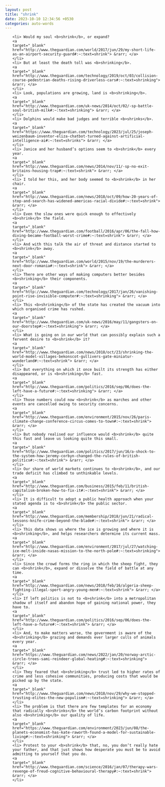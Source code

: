 ```yaml
---
layout: post
title: "shrink"
date: 2023-10-10 12:34:56 +0530
categories: auto-words
---
```

<ol>

    <li> Would my soul <b>shrink</b>, or expand?
    <a 
    target="_blank" 
    href="http://www.theguardian.com/world/2017/jun/29/my-short-life-as-an-airport-security-guard#:~:text=shrink"> &rarr; </a>
    </li>
    <li> But at least the death toll was <b>shrinking</b>.
    <a 
    target="_blank" 
    href="http://www.theguardian.com/technology/2019/oct/03/collision-course-pedestrian-deaths-rising-driverless-cars#:~:text=shrinking"> &rarr; </a>
    </li>
    <li> Look, populations are growing, land is <b>shrinking</b>.
    <a 
    target="_blank" 
    href="http://www.theguardian.com/uk-news/2014/oct/02/-sp-battle-soul-british-milk#:~:text=shrinking"> &rarr; </a>
    </li>
    <li> Dolphins would make bad judges and terrible <b>shrinks</b>.
    <a 
    target="_blank" 
    href="https://www.theguardian.com/technology/2023/jul/25/joseph-weizenbaum-inventor-eliza-chatbot-turned-against-artificial-intelligence-ai#:~:text=shrinks"> &rarr; </a>
    </li>
    <li> Janice and her husband’s options seem to <b>shrink</b> every year.
    <a 
    target="_blank" 
    href="http://www.theguardian.com/news/2014/nov/11/-sp-no-exit-britains-housing-trap#:~:text=shrink"> &rarr; </a>
    </li>
    <li> I told her this, and her body seemed to <b>shrink</b> in her chair.
    <a 
    target="_blank" 
    href="http://www.theguardian.com/news/2018/oct/09/how-20-years-of-stop-and-search-has-widened-americas-racial-divide#:~:text=shrink"> &rarr; </a>
    </li>
    <li> Even the slow ones were quick enough to effectively <b>shrink</b> the field.
    <a 
    target="_blank" 
    href="http://www.theguardian.com/football/2016/apr/06/the-fall-how-diving-became-football-worst-crime#:~:text=shrink"> &rarr; </a>
    </li>
    <li> And with this talk the air of threat and distance started to <b>shrink</b> away.
    <a 
    target="_blank" 
    href="http://www.theguardian.com/world/2015/nov/19/the-murderers-next-door-romania#:~:text=shrink"> &rarr; </a>
    </li>
    <li> There are other ways of making computers better besides <b>shrinking</b> their components.
    <a 
    target="_blank" 
    href="http://www.theguardian.com/technology/2017/jan/26/vanishing-point-rise-invisible-computer#:~:text=shrinking"> &rarr; </a>
    </li>
    <li> This <b>shrinking</b> of the state has created the vacuum into which organised crime has rushed.
    <a 
    target="_blank" 
    href="http://www.theguardian.com/uk-news/2016/may/11/gangsters-on-our-doorstep#:~:text=shrinking"> &rarr; </a>
    </li>
    <li> What is going on in our world that can possibly explain such a fervent desire to <b>shrink</b> it?
    <a 
    target="_blank" 
    href="http://www.theguardian.com/news/2018/oct/23/shrinking-the-world-model-villages-bekonscot-gullivers-gate-miniatur-wunderland#:~:text=shrink"> &rarr; </a>
    </li>
    <li> But everything on which it once built its strength has either disappeared, or is <b>shrinking</b> fast.
    <a 
    target="_blank" 
    href="http://www.theguardian.com/politics/2016/sep/06/does-the-left-have-a-future#:~:text=shrinking"> &rarr; </a>
    </li>
    <li> Those numbers could now <b>shrink</b> as marches and other events are cancelled owing to security concerns.
    <a 
    target="_blank" 
    href="http://www.theguardian.com/environment/2015/nov/26/paris-climate-change-conference-circus-comes-to-town#:~:text=shrink"> &rarr; </a>
    </li>
    <li> But nobody realised our influence would <b>shrink</b> quite this fast and leave us looking quite this small.
    <a 
    target="_blank" 
    href="http://www.theguardian.com/politics/2017/jun/16/a-shock-to-the-system-how-jeremy-corbyn-changed-the-rules-of-british-politics#:~:text=shrink"> &rarr; </a>
    </li>
    <li> Our share of world markets continues to <b>shrink</b>, and our trade deficit has climbed to unthinkable levels.
    <a 
    target="_blank" 
    href="http://www.theguardian.com/business/2015/feb/11/british-capitalism-broken-how-to-fix-it#:~:text=shrink"> &rarr; </a>
    </li>
    <li> It is difficult to adopt a public health approach when your stated agenda is to <b>shrink</b> the public sector.
    <a 
    target="_blank" 
    href="http://www.theguardian.com/membership/2018/jun/21/radical-lessons-knife-crime-beyond-the-blade#:~:text=shrink"> &rarr; </a>
    </li>
    <li> This data shows us where the ice is growing and where it is <b>shrinking</b>, and helps researchers determine its current mass.
    <a 
    target="_blank" 
    href="http://www.theguardian.com/environment/2017/jul/27/watching-ice-melt-inside-nasas-mission-to-the-north-pole#:~:text=shrinking"> &rarr; </a>
    </li>
    <li> Since the crowd forms the ring in which the sheep fight, they can <b>shrink</b>, expand or dissolve the field of battle at any time.
    <a 
    target="_blank" 
    href="http://www.theguardian.com/news/2018/feb/16/algeria-sheep-fighting-illegal-sport-angry-young-men#:~:text=shrink"> &rarr; </a>
    </li>
    <li> If left politics is not to <b>shrink</b> into a metropolitan shadow of itself and abandon hope of gaining national power, they have to.
    <a 
    target="_blank" 
    href="http://www.theguardian.com/politics/2016/sep/06/does-the-left-have-a-future#:~:text=shrink"> &rarr; </a>
    </li>
    <li> And, to make matters worse, the government is aware of the <b>shrinking</b> grazing and demands ever larger culls of animals every year.
    <a 
    target="_blank" 
    href="https://www.theguardian.com/news/2022/jan/20/norway-arctic-circle-trees-sami-reindeer-global-heating#:~:text=shrinking"> &rarr; </a>
    </li>
    <li> They feared that <b>shrinking</b> trust led to higher rates of crime and less cohesive communities, producing costs that would be picked up by the state.
    <a 
    target="_blank" 
    href="http://www.theguardian.com/news/2018/nov/29/why-we-stopped-trusting-elites-the-new-populism#:~:text=shrinking"> &rarr; </a>
    </li>
    <li> The problem is that there are few templates for an economy that radically <b>shrinks</b> the world’s carbon footprint without also <b>shrinking</b> our quality of life.
    <a 
    target="_blank" 
    href="https://www.theguardian.com/environment/2023/jun/08/the-planets-economist-has-kate-raworth-found-a-model-for-sustainable-living#:~:text=shrinking"> &rarr; </a>
    </li>
    <li> Protest to your <b>shrink</b> that, no, you don’t really hate your father, and that just shows how desperate you must be to avoid admitting to yourself that you do.
    <a 
    target="_blank" 
    href="http://www.theguardian.com/science/2016/jan/07/therapy-wars-revenge-of-freud-cognitive-behavioural-therapy#:~:text=shrink"> &rarr; </a>
    </li>